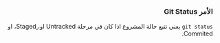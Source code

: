 



### <div dir=rtl>الأمر Git Status<dir>

<div dir=rtl>

``
git status
``  يعني تتبع حالة المشروع اذا كان في مرحلة Untracked او، ٍStaged، او Commited.
 <dir>
